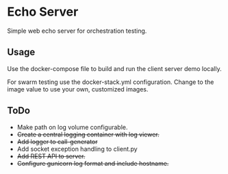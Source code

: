 # Echo Server

Simple web echo server for orchestration testing.

## Usage

Use the docker-compose file to build and run the client server demo locally.

For swarm testing use the docker-stack.yml configuration. Change to the image value to use your own, customized images.

## ToDo

- Make path on log volume configurable.
- ~~Create a central logging container with log viewer.~~
- ~~Add logger to call-generator~~
- Add socket exception handling to client.py
- ~~Add REST API to server.~~
- ~~Configure gunicorn log format and include hostname.~~
